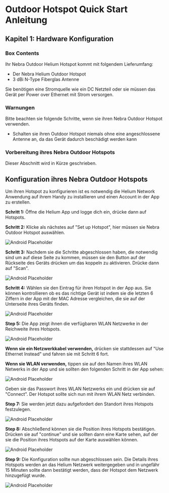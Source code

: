 # Outdoor Hotspot Quick Start Anleitung

## Kapitel 1: Hardware Konfiguration

### Box Contents

Ihr Nebra Outdoor Helium Hotspot kommt mit folgendem Lieferumfang:

* Der Nebra Helium Outdoor Hotspot
* 3 dBi N-Type Fiberglas Antenne

Sie benötigen eine Stromquelle wie ein DC Netzteil oder sie müssen das Gerät per Power over Ethernet mit Strom versorgen.

### Warnungen

Bitte beachten sie folgende Schritte, wenn sie ihren Nebra Outdoor Hotspot verwenden.

* Schalten sie ihren Outdoor Hotspot niemals ohne eine angeschlossene Antenne an, da das Gerät dadurch beschädigt werden kann

### Vorbereitung ihres Nebra Outdoor Hotspots

Dieser Abschnitt wird in Kürze geschrieben.

## Konfiguration ihres Nebra Outdoor Hotspots

Um ihren Hotspot zu konfigurieren ist es notwendig die Helium Network Anwendung auf ihrem Handy zu installieren und einen Account in der App zu erstellen.

**Schritt 1:** Öffne die Helium App und logge dich ein, drücke dann auf Hotspots.

**Schritt 2:** Klicke als nächstes auf "Set up Hotspot", hier müssen sie Nebra Outdoor Hotspot auswählen.

![Android Placeholder](../../media/screenshots/ios/hs-02.png)

**Schritt 3:** Nachdem sie die Schritte abgeschlossen haben, die notwendig sind um auf diese Seite zu kommen, müssen sie den Button auf der Rückseite des Geräts drücken um das koppeln zu aktivieren. Drücke dann auf "Scan".

![Android Placeholder](../../media/screenshots/ios/hs-06.png)

**Schritt 4:** Wählen sie den Eintrag für ihren Hotspot in der App aus. Sie können kontrollieren ob es das richtige Gerät ist indem sie die letzten 6 Ziffern in der App mit der MAC Adresse vergleichen, die sie auf der Unterseite ihres Geräts finden.

![Android Placeholder](../../media/screenshots/ios/hs-08-o.png)

**Step 5:** Die App zeigt ihnen die verfügbaren WLAN Netzwerke in der Reichweite ihres Hotspots.

![Android Placeholder](../../media/screenshots/ios/hs-10.png)

**Wenn sie ein Netzwerkkabel verwenden,** drücken sie stattdessen auf "Use Ethernet Instead" und fahren sie mit Schritt 6 fort.

**Wenn sie WLAN verwenden,** tippen sie auf den Namen ihres WLAN Netwerks in der App und sie sollten den folgenden Schritt in der App sehen:

![Android Placeholder](../media/screenshots/ios/hs-11.png)

Geben sie das Passwort ihres WLAN Netzwerks ein und drücken sie auf "Connect". Der Hotspot sollte sich nun mit ihrem WLAN Netz verbinden.

**Step 7:** Sie werden jetzt dazu aufgefordert den Standort ihres Hotspots festzulegen.

![Android Placeholder](../../media/screenshots/ios/hs-15.png)

**Step 8:** Abschließend können sie die Position ihres Hotspots bestätigen. Drücken sie auf "continue" und sie sollten dann eine Karte sehen, auf der sie die Position ihres Hotspots auf der Karte auswählen können.

![Android Placeholder](../media/screenshots/ios/hs-17.png)

**Step 9:** Die Konfiguration sollte nun abgeschlossen sein. Die Details ihres Hotspots werden an das Helium Netzwerk weitergegeben und in ungefähr 15 Minuten sollte dann bestätigt werden, dass der Hotspot dem Netzwerk hinzugefügt wurde.

![Android Placeholder](../../media/screenshots/ios/hs-18.png)
